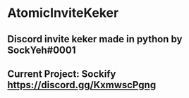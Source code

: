# AtomicInviteKeker
## Discord invite keker made in python by SockYeh#0001
## Current Project: Sockify https://discord.gg/KxmwscPgng
